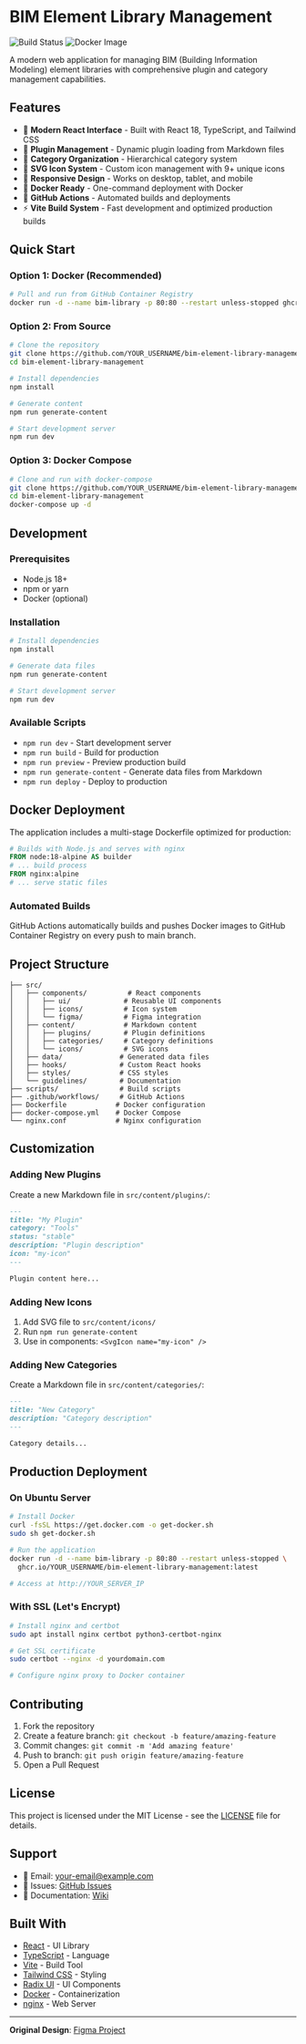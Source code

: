 
# BIM Element Library Management

![Build Status](https://github.com/YOUR_USERNAME/bim-element-library-management/workflows/Build%20and%20Push%20Docker%20Image/badge.svg)
![Docker Image](https://ghcr.io/YOUR_USERNAME/bim-element-library-management:latest)

A modern web application for managing BIM (Building Information Modeling) element libraries with comprehensive plugin and category management capabilities.

## Features

- 🎨 **Modern React Interface** - Built with React 18, TypeScript, and Tailwind CSS
- 🧩 **Plugin Management** - Dynamic plugin loading from Markdown files
- 📁 **Category Organization** - Hierarchical category system
- 🎯 **SVG Icon System** - Custom icon management with 9+ unique icons
- 📱 **Responsive Design** - Works on desktop, tablet, and mobile
- 🐳 **Docker Ready** - One-command deployment with Docker
- 🚀 **GitHub Actions** - Automated builds and deployments
- ⚡ **Vite Build System** - Fast development and optimized production builds

## Quick Start

### Option 1: Docker (Recommended)

```bash
# Pull and run from GitHub Container Registry
docker run -d --name bim-library -p 80:80 --restart unless-stopped ghcr.io/YOUR_USERNAME/bim-element-library-management:latest
```

### Option 2: From Source

```bash
# Clone the repository
git clone https://github.com/YOUR_USERNAME/bim-element-library-management.git
cd bim-element-library-management

# Install dependencies
npm install

# Generate content
npm run generate-content

# Start development server
npm run dev
```

### Option 3: Docker Compose

```bash
# Clone and run with docker-compose
git clone https://github.com/YOUR_USERNAME/bim-element-library-management.git
cd bim-element-library-management
docker-compose up -d
```

## Development

### Prerequisites

- Node.js 18+ 
- npm or yarn
- Docker (optional)

### Installation

```bash
# Install dependencies
npm install

# Generate data files
npm run generate-content

# Start development server
npm run dev
```

### Available Scripts

- `npm run dev` - Start development server
- `npm run build` - Build for production
- `npm run preview` - Preview production build
- `npm run generate-content` - Generate data files from Markdown
- `npm run deploy` - Deploy to production

## Docker Deployment

The application includes a multi-stage Dockerfile optimized for production:

```dockerfile
# Builds with Node.js and serves with nginx
FROM node:18-alpine AS builder
# ... build process
FROM nginx:alpine
# ... serve static files
```

### Automated Builds

GitHub Actions automatically builds and pushes Docker images to GitHub Container Registry on every push to main branch.

## Project Structure

```
├── src/
│   ├── components/          # React components
│   │   ├── ui/             # Reusable UI components
│   │   ├── icons/          # Icon system
│   │   └── figma/          # Figma integration
│   ├── content/            # Markdown content
│   │   ├── plugins/        # Plugin definitions
│   │   ├── categories/     # Category definitions
│   │   └── icons/          # SVG icons
│   ├── data/              # Generated data files
│   ├── hooks/             # Custom React hooks
│   ├── styles/            # CSS styles
│   └── guidelines/        # Documentation
├── scripts/               # Build scripts
├── .github/workflows/     # GitHub Actions
├── Dockerfile            # Docker configuration
├── docker-compose.yml    # Docker Compose
└── nginx.conf            # Nginx configuration
```

## Customization

### Adding New Plugins

Create a new Markdown file in `src/content/plugins/`:

```markdown
---
title: "My Plugin"
category: "Tools"
status: "stable"
description: "Plugin description"
icon: "my-icon"
---

Plugin content here...
```

### Adding New Icons

1. Add SVG file to `src/content/icons/`
2. Run `npm run generate-content`
3. Use in components: `<SvgIcon name="my-icon" />`

### Adding New Categories

Create a Markdown file in `src/content/categories/`:

```markdown
---
title: "New Category"
description: "Category description"
---

Category details...
```

## Production Deployment

### On Ubuntu Server

```bash
# Install Docker
curl -fsSL https://get.docker.com -o get-docker.sh
sudo sh get-docker.sh

# Run the application
docker run -d --name bim-library -p 80:80 --restart unless-stopped \
  ghcr.io/YOUR_USERNAME/bim-element-library-management:latest

# Access at http://YOUR_SERVER_IP
```

### With SSL (Let's Encrypt)

```bash
# Install nginx and certbot
sudo apt install nginx certbot python3-certbot-nginx

# Get SSL certificate
sudo certbot --nginx -d yourdomain.com

# Configure nginx proxy to Docker container
```

## Contributing

1. Fork the repository
2. Create a feature branch: `git checkout -b feature/amazing-feature`
3. Commit changes: `git commit -m 'Add amazing feature'`
4. Push to branch: `git push origin feature/amazing-feature`
5. Open a Pull Request

## License

This project is licensed under the MIT License - see the [LICENSE](LICENSE) file for details.

## Support

- 📧 Email: your-email@example.com
- 🐛 Issues: [GitHub Issues](https://github.com/YOUR_USERNAME/bim-element-library-management/issues)
- 📖 Documentation: [Wiki](https://github.com/YOUR_USERNAME/bim-element-library-management/wiki)

## Built With

- [React](https://reactjs.org/) - UI Library
- [TypeScript](https://www.typescriptlang.org/) - Language
- [Vite](https://vitejs.dev/) - Build Tool
- [Tailwind CSS](https://tailwindcss.com/) - Styling
- [Radix UI](https://www.radix-ui.com/) - UI Components
- [Docker](https://www.docker.com/) - Containerization
- [nginx](https://nginx.org/) - Web Server

---

**Original Design**: [Figma Project](https://www.figma.com/design/bQi0cPo0c1KC1wLjNmdesN/BIM-Element-Library-Management)  
